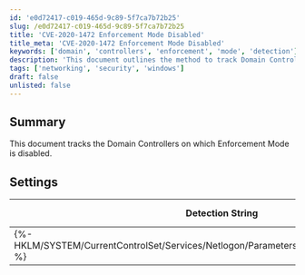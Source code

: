 ```yaml
---
id: 'e0d72417-c019-465d-9c89-5f7ca7b72b25'
slug: /e0d72417-c019-465d-9c89-5f7ca7b72b25
title: 'CVE-2020-1472 Enforcement Mode Disabled'
title_meta: 'CVE-2020-1472 Enforcement Mode Disabled'
keywords: ['domain', 'controllers', 'enforcement', 'mode', 'detection']
description: 'This document outlines the method to track Domain Controllers where Enforcement Mode is disabled, including the detection string, comparator, and applicable operating systems for effective monitoring.'
tags: ['networking', 'security', 'windows']
draft: false
unlisted: false
---
```


## Summary

This document tracks the Domain Controllers on which Enforcement Mode is disabled.

## Settings

| Detection String                                                      | Comparator | Result | Applicable OS |
|----------------------------------------------------------------------|------------|--------|----------------|
| \{%-HKLM/SYSTEM/CurrentControlSet/Services/Netlogon/Parameters:FullSecureChannelProtection-%} | Equals     | 0      | Windows        |
